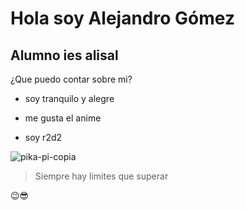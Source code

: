 # Hola soy Alejandro Gómez 
##  Alumno ies alisal 

¿Que puedo contar sobre mi?

 * soy tranquilo y alegre 
 
 * me gusta el  anime
 
 * soy r2d2

![pika-pi-copia](https://user-images.githubusercontent.com/115716779/195652026-21616b29-dbc4-48c8-8b49-8dfbd56b3248.jpg)



> Siempre hay limites que superar 

😉😎
